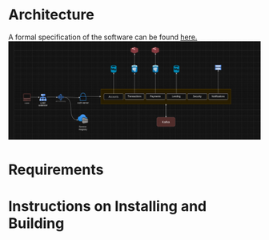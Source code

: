 # Architecture

A formal specification of the software can be found [here.](https://docs.google.com/document/d/1Shnam0uO2s8M9xUhS9fA2o7qh3ISr-jy6F9xnaGFHBo/edit)
![open-banking-suite-architecture](docs/hld-core-banking-pre-final.png)

# Requirements


# Instructions on Installing and Building
